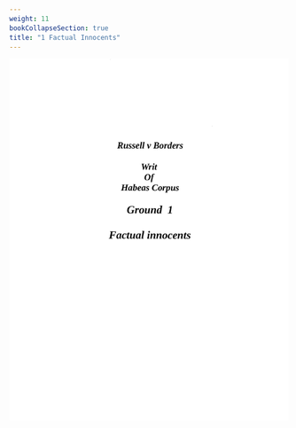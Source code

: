 ```yaml
---
weight: 11
bookCollapseSection: true
title: "1 Factual Innocents"
---
```

![us_constitution_rip](jpg/hc1_1.jpg)
